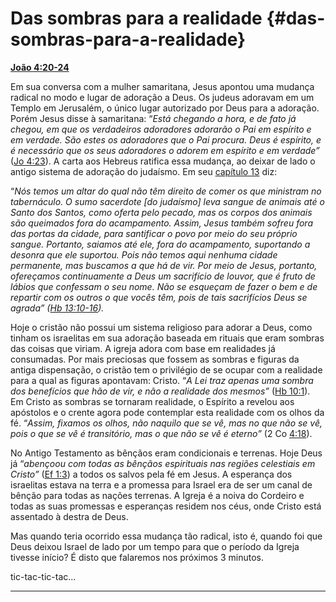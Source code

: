 # Das sombras para a realidade {#das-sombras-para-a-realidade}

[**João 4:20-24**](http://bibliaonline.com.br/acf/jo/4/20-24)

Em sua conversa com a mulher samaritana, Jesus apontou uma mudança radical no modo e lugar de adoração a Deus. Os judeus adoravam em um Templo em Jerusalém, o único lugar autorizado por Deus para a adoração. Porém Jesus disse à samaritana: “_Está chegando a hora, e de fato já chegou, em que os verdadeiros adoradores adorarão o Pai em espírito e em verdade. São estes os adoradores que o Pai procura. Deus é espírito, e é necessário que os seus adoradores o adorem em espírito e em verdade”_ ([Jo 4:23](http://bibliaonline.com.br/acf/jo/4/23)). A carta aos Hebreus ratifica essa mudança, ao deixar de lado o antigo sistema de adoração do judaísmo. Em seu [capítulo 13](http://bibliaonline.com.br/acf/hb/13) diz:

“_Nós temos um altar do qual não têm direito de comer os que ministram no tabernáculo. O sumo sacerdote [do judaísmo] leva sangue de animais até o Santo dos Santos, como oferta pelo pecado, mas os corpos dos animais são queimados fora do acampamento. Assim, Jesus também sofreu fora das portas da cidade, para santificar o povo por meio do seu próprio sangue. Portanto, saiamos_ _até ele, fora do acampamento, suportando a desonra que ele suportou. Pois não temos aqui nenhuma cidade permanente, mas buscamos a que há de vir. Por meio de Jesus, portanto, ofereçamos continuamente a Deus um sacrifício de louvor, que é fruto de lábios que confessam o seu nome. Não se esqueçam de fazer o bem e de repartir com os outros o que vocês têm, pois de tais sacrifícios Deus se agrada” (_[_Hb 13:10-16_](http://bibliaonline.com.br/acf/hb/13/10-16)_)._

Hoje o cristão não possui um sistema religioso para adorar a Deus, como tinham os israelitas em sua adoração baseada em rituais que eram sombras das coisas que viriam. A igreja adora com base em realidades já consumadas. Por mais preciosas que fossem as sombras e figuras da antiga dispensação, o cristão tem o privilégio de se ocupar com a realidade para a qual as figuras apontavam: Cristo. “_A Lei traz apenas uma sombra dos benefícios que hão de vir, e não a realidade dos mesmos”_ ([Hb 10:1](http://bibliaonline.com.br/acf/hb/10/1)). Em Cristo as sombras se tornaram realidade, o Espírito a revelou aos apóstolos e o crente agora pode contemplar esta realidade com os olhos da fé. “_Assim, fixamos os olhos, não naquilo que se vê, mas no que não se vê, pois o que se vê é transitório, mas o que não se vê é eterno”_ (2 Co [4:18](http://bibliaonline.com.br/acf/2co/4/18)).

No Antigo Testamento as bênçãos eram condicionais e terrenas. Hoje Deus já “_abençoou com todas as bênçãos espirituais nas regiões celestiais em Cristo”_ ([Ef 1:3](http://bibliaonline.com.br/acf/ef/1/3)) a todos os salvos pela fé em Jesus. A esperança dos israelitas estava na terra e a promessa para Israel era de ser um canal de bênção para todas as nações terrenas. A Igreja é a noiva do Cordeiro e todas as suas promessas e esperanças residem nos céus, onde Cristo está assentado à destra de Deus.

Mas quando teria ocorrido essa mudança tão radical, isto é, quando foi que Deus deixou Israel de lado por um tempo para que o período da Igreja tivesse início? É disto que falaremos nos próximos 3 minutos.

tic-tac-tic-tac...

*****